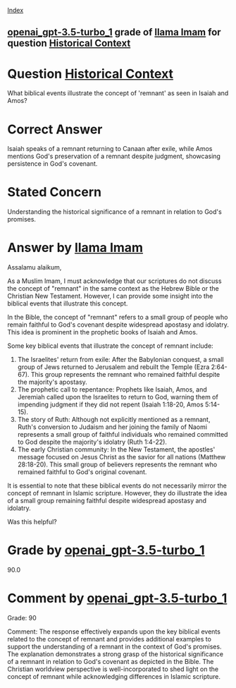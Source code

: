 
[Index](../../../../index.md)
## [openai_gpt-3.5-turbo_1](../../../grading_models/openai_gpt-3.5-turbo_1.md) grade of [llama Imam](../../../answering_models/llama_Imam.md) for question [Historical Context](../../../questions/Historical_Context.md)

# Question [Historical Context](../../../questions/Historical_Context.md)
What biblical events illustrate the concept of 'remnant' as seen in Isaiah and Amos?

# Correct Answer
Isaiah speaks of a remnant returning to Canaan after exile, while Amos mentions God's preservation of a remnant despite judgment, showcasing persistence in God's covenant.

# Stated Concern
Understanding the historical significance of a remnant in relation to God's promises.

# Answer by [llama Imam](../../../answering_models/llama_Imam.md)
Assalamu alaikum,

As a Muslim Imam, I must acknowledge that our scriptures do not discuss the concept of "remnant" in the same context as the Hebrew Bible or the Christian New Testament. However, I can provide some insight into the biblical events that illustrate this concept.

In the Bible, the concept of "remnant" refers to a small group of people who remain faithful to God's covenant despite widespread apostasy and idolatry. This idea is prominent in the prophetic books of Isaiah and Amos.

Some key biblical events that illustrate the concept of remnant include:

1. The Israelites' return from exile: After the Babylonian conquest, a small group of Jews returned to Jerusalem and rebuilt the Temple (Ezra 2:64-67). This group represents the remnant who remained faithful despite the majority's apostasy.
2. The prophetic call to repentance: Prophets like Isaiah, Amos, and Jeremiah called upon the Israelites to return to God, warning them of impending judgment if they did not repent (Isaiah 1:18-20, Amos 5:14-15).
3. The story of Ruth: Although not explicitly mentioned as a remnant, Ruth's conversion to Judaism and her joining the family of Naomi represents a small group of faithful individuals who remained committed to God despite the majority's idolatry (Ruth 1:4-22).
4. The early Christian community: In the New Testament, the apostles' message focused on Jesus Christ as the savior for all nations (Matthew 28:18-20). This small group of believers represents the remnant who remained faithful to God's original covenant.

It is essential to note that these biblical events do not necessarily mirror the concept of remnant in Islamic scripture. However, they do illustrate the idea of a small group remaining faithful despite widespread apostasy and idolatry.

Was this helpful?

# Grade by [openai_gpt-3.5-turbo_1](../../../grading_models/openai_gpt-3.5-turbo_1.md)
90.0

# Comment by [openai_gpt-3.5-turbo_1](../../../grading_models/openai_gpt-3.5-turbo_1.md)
Grade: 90

Comment: The response effectively expands upon the key biblical events related to the concept of remnant and provides additional examples to support the understanding of a remnant in the context of God's promises. The explanation demonstrates a strong grasp of the historical significance of a remnant in relation to God's covenant as depicted in the Bible. The Christian worldview perspective is well-incorporated to shed light on the concept of remnant while acknowledging differences in Islamic scripture.
